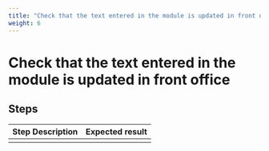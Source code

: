 ```yaml
---
title: "Check that the text entered in the module is updated in front office"
weight: 6
---
```


# Check that the text entered in the module is updated in front office
## Steps
| Step Description | Expected result |
| ----- | ----- |
|  |  |
